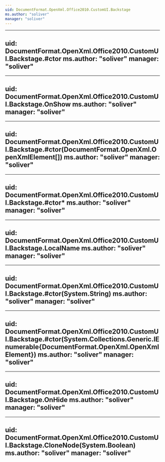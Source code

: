 ```yaml
---
uid: DocumentFormat.OpenXml.Office2010.CustomUI.Backstage
ms.author: "soliver"
manager: "soliver"
---
```


---
uid: DocumentFormat.OpenXml.Office2010.CustomUI.Backstage.#ctor
ms.author: "soliver"
manager: "soliver"
---

---
uid: DocumentFormat.OpenXml.Office2010.CustomUI.Backstage.OnShow
ms.author: "soliver"
manager: "soliver"
---

---
uid: DocumentFormat.OpenXml.Office2010.CustomUI.Backstage.#ctor(DocumentFormat.OpenXml.OpenXmlElement[])
ms.author: "soliver"
manager: "soliver"
---

---
uid: DocumentFormat.OpenXml.Office2010.CustomUI.Backstage.#ctor*
ms.author: "soliver"
manager: "soliver"
---

---
uid: DocumentFormat.OpenXml.Office2010.CustomUI.Backstage.LocalName
ms.author: "soliver"
manager: "soliver"
---

---
uid: DocumentFormat.OpenXml.Office2010.CustomUI.Backstage.#ctor(System.String)
ms.author: "soliver"
manager: "soliver"
---

---
uid: DocumentFormat.OpenXml.Office2010.CustomUI.Backstage.#ctor(System.Collections.Generic.IEnumerable{DocumentFormat.OpenXml.OpenXmlElement})
ms.author: "soliver"
manager: "soliver"
---

---
uid: DocumentFormat.OpenXml.Office2010.CustomUI.Backstage.OnHide
ms.author: "soliver"
manager: "soliver"
---

---
uid: DocumentFormat.OpenXml.Office2010.CustomUI.Backstage.CloneNode(System.Boolean)
ms.author: "soliver"
manager: "soliver"
---
